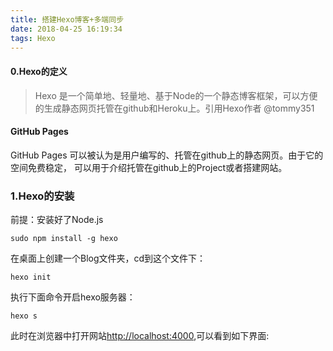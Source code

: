 ```yaml
---
title: 搭建Hexo博客+多端同步
date: 2018-04-25 16:19:34
tags: Hexo
---
```


#### 0.Hexo的定义
>Hexo 是一个简单地、轻量地、基于Node的一个静态博客框架，可以方便的生成静态网页托管在github和Heroku上。引用Hexo作者 @tommy351

####  GitHub Pages
GitHub Pages 可以被认为是用户编写的、托管在github上的静态网页。由于它的空间免费稳定， 可以用于介绍托管在github上的Project或者搭建网站。

###  1.Hexo的安装
前提：安装好了Node.js

```
sudo npm install -g hexo
```

在桌面上创建一个Blog文件夹，cd到这个文件下：

```
hexo init
```
执行下面命令开启hexo服务器：

```
hexo s
```
此时在浏览器中打开网站[http://localhost:4000](http://localhost:4000),可以看到如下界面:
